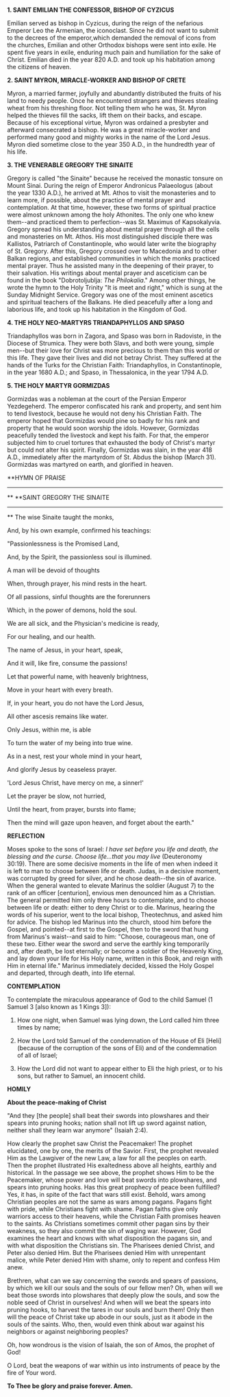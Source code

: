 
**1. SAINT EMILIAN THE CONFESSOR, BISHOP OF CYZICUS**

Emilian served as bishop in Cyzicus, during the reign of the nefarious Emperor Leo the Armenian, the iconoclast. Since he did not want to submit to the decrees of the emperor,which demanded the removal of icons from the churches, Emilian and other Orthodox bishops were sent into exile. He spent five years in exile, enduring much pain and humiliation for the sake of Christ. Emilian died in the year 820 A.D. and took up his habitation among the citizens of heaven.

**2. SAINT MYRON, MIRACLE-WORKER AND BISHOP OF CRETE**

Myron, a married farmer, joyfully and abundantly distributed the fruits of his land to needy people. Once he encountered strangers and thieves stealing wheat from his threshing floor. Not telling them who he was, St. Myron helped the thieves fill the sacks, lift them on their backs, and escape. Because of his exceptional virtue, Myron was ordained a presbyter and afterward consecrated a bishop. He was a great miracle-worker and performed many good and mighty works in the name of the Lord Jesus. Myron died sometime close to the year 350 A.D., in the hundredth year of his life.

**3. THE VENERABLE GREGORY THE SINAITE**

Gregory is called "the Sinaite" because he received the monastic tonsure on Mount Sinai. During the reign of Emperor Andronicus Palaeologus (about the year 1330 A.D.), he arrived at Mt. Athos to visit the monasteries and to learn more, if possible, about the practice of mental prayer and contemplation. At that time, however, these two forms of spiritual practice were almost unknown among the holy Athonites. The only one who knew them--and practiced them to perfection--was St. Maximus of Kapsokalyvia. Gregory spread his understanding about mental prayer through all the cells and monasteries on Mt. Athos. His most distinguished disciple there was Kallistos, Patriarch of Constantinople, who would later write the biography of St. Gregory. After this, Gregory crossed over to Macedonia and to other Balkan regions, and established communities in which the monks practiced mental prayer. Thus he assisted many in the deepening of their prayer, to their salvation. His writings about mental prayer and asceticism can be found in the book "Dobrotoljublja: *The Philokalia*." Among other things, he wrote the hymn to the Holy Trinity "It is meet and right," which is sung at the Sunday Midnight Service. Gregory was one of the most eminent ascetics and spiritual teachers of the Balkans. He died peacefully after a long and laborious life, and took up his habitation in the Kingdom of God.

**4. THE HOLY NEO-MARTYRS TRIANDAPHYLLOS AND SPASO**

Triandaphyllos was born in Zagora, and Spaso was born in Radoviste, in the Diocese of Strumica. They were both Slavs, and both were young, simple men--but their love for Christ was more precious to them than this world or this life. They gave their lives and did not betray Christ. They suffered at the hands of the Turks for the Christian Faith: Triandaphyllos, in Constantinople, in the year 1680 A.D.; and Spaso, in Thessalonica, in the year 1794 A.D.

**5. THE HOLY MARTYR GORMIZDAS**

Gormizdas was a nobleman at the court of the Persian Emperor Yezdegeherd. The emperor confiscated his rank and property, and sent him to tend livestock, because he would not deny his Christian Faith. The emperor hoped that Gormizdas would pine so badly for his rank and property that he would soon worship the idols. However, Gormizdas peacefully tended the livestock and kept his faith. For that, the emperor subjected him to cruel tortures that exhausted the body of Christ's martyr but could not alter his spirit. Finally, Gormizdas was slain, in the year 418 A.D., immediately after the martyrdom of St. Abdus the bishop (March 31). Gormizdas was martyred on earth, and glorified in heaven.


**HYMN OF PRAISE
**** 
**
**SAINT GREGORY THE SINAITE
**** 
**
The wise Sinaite taught the monks,
 

And, by his own example, confirmed his teachings:
 

"Passionlessness is the Promised Land,
 

And, by the Spirit, the passionless soul is illumined.
 

A man will be devoid of thoughts
 

When, through prayer, his mind rests in the heart.
 

Of all passions, sinful thoughts are the forerunners
 

Which, in the power of demons, hold the soul.
 

We are all sick, and the Physician's medicine is ready,
 

For our healing, and our health.
 

The name of Jesus, in your heart, speak,
 

And it will, like fire, consume the passions!
 

Let that powerful name, with heavenly brightness,
 

Move in your heart with every breath.
 

If, in your heart, you do not have the Lord Jesus,
 

All other ascesis remains like water.
 

Only Jesus, within me, is able
 

To turn the water of my being into true wine.
 

As in a nest, rest your whole mind in your heart,
 

And glorify Jesus by ceaseless prayer.
 

'Lord Jesus Christ, have mercy on me, a sinner!'


Let the prayer be slow, not hurried,
 

Until the heart, from prayer, bursts into flame;
 

Then the mind will gaze upon heaven, and forget about the earth."
 

**REFLECTION**

Moses spoke to the sons of Israel: *I have set before you life and death, the blessing and the curse. Choose life…that you may live* (Deuteronomy 30:19). There are some decisive moments in the life of men when indeed it is left to man to choose between life or death. Judas, in a decisive moment, was corrupted by greed for silver, and he chose death--the sin of avarice. When the general wanted to elevate Marinus the soldier (August 7) to the rank of an officer [centurion], envious men denounced him as a Christian. The general permitted him only three hours to contemplate, and to choose between life or death: either to deny Christ or to die. Marinus, hearing the words of his superior, went to the local bishop, Theotechnus, and asked him for advice. The bishop led Marinus into the church, stood him before the Gospel, and pointed--at first to the Gospel, then to the sword that hung from Marinus's waist--and said to him: "Choose, courageous man, one of these two. Either wear the sword and serve the earthly king temporarily and, after death, be lost eternally; or become a soldier of the Heavenly King, and lay down your life for His Holy name, written in this Book, and reign with Him in eternal life." Marinus immediately decided, kissed the Holy Gospel and departed, through death, into life eternal.


**CONTEMPLATION**


To contemplate the miraculous appearance of God to the child Samuel (1 Samuel 3 [also known as 1 Kings 3]):

1.  How one night, when Samuel was lying down, the Lord called him three times by name;

1.  How the Lord told Samuel of the condemnation of the House of Eli [Heli] (because of the corruption of the sons of Eli) and of the condemnation of all of Israel;

1.  How the Lord did not want to appear either to Eli the high priest, or to his sons, but rather to Samuel, an innocent child.


**HOMILY**


**About the peace-making of Christ**

"And they [the people] shall beat their swords into plowshares and their spears into pruning hooks; nation shall not lift up sword against nation, neither shall they learn war anymore" (Isaiah 2:4).

How clearly the prophet saw Christ the Peacemaker! The prophet elucidated, one by one, the merits of the Savior. First, the prophet revealed Him as the Lawgiver of the new Law, a law for all the peoples on earth. Then the prophet illustrated His exaltedness above all heights, earthly and historical. In the passage we see above, the prophet shows Him to be the Peacemaker, whose power and love will beat swords into plowshares, and spears into pruning hooks. Has this great prophecy of peace been fulfilled? Yes, it has, in spite of the fact that wars still exist. Behold, wars among Christian peoples are not the same as wars among pagans. Pagans fight with pride, while Christians fight with shame. Pagan faiths give only warriors access to their heavens, while the Christian Faith promises heaven to the saints. As Christians sometimes commit other pagan sins by their weakness, so they also commit the sin of waging war. However, God examines the heart and knows with what disposition the pagans sin, and with what disposition the Christians sin. The Pharisees denied Christ, and Peter also denied Him. But the Pharisees denied Him with unrepentant malice, while Peter denied Him with shame, only to repent and confess Him anew.

Brethren, what can we say concerning the swords and spears of passions, by which we kill our souls and the souls of our fellow men? Oh, when will we beat those swords into plowshares that deeply plow the souls, and sow the noble seed of Christ in ourselves! And when will we beat the spears into pruning hooks, to harvest the tares in our souls and burn them! Only then will the peace of Christ take up abode in our souls, just as it abode in the souls of the saints. Who, then, would even think about war against his neighbors or against neighboring peoples?

Oh, how wondrous is the vision of Isaiah, the son of Amos, the prophet of God!

O Lord, beat the weapons of war within us into instruments of peace by the fire of Your word.

**To Thee be glory and praise forever. Amen.**
